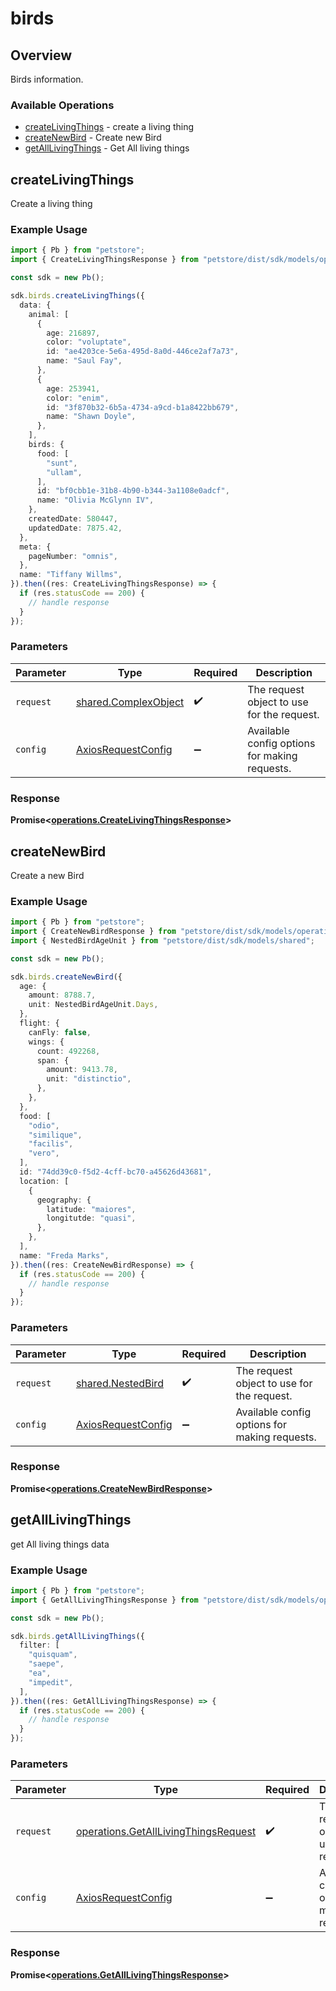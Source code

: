 # birds

## Overview

Birds information.

### Available Operations

* [createLivingThings](#createlivingthings) - create a living thing
* [createNewBird](#createnewbird) - Create new Bird
* [getAllLivingThings](#getalllivingthings) - Get All living things

## createLivingThings

Create a living thing

### Example Usage

```typescript
import { Pb } from "petstore";
import { CreateLivingThingsResponse } from "petstore/dist/sdk/models/operations";

const sdk = new Pb();

sdk.birds.createLivingThings({
  data: {
    animal: [
      {
        age: 216897,
        color: "voluptate",
        id: "ae4203ce-5e6a-495d-8a0d-446ce2af7a73",
        name: "Saul Fay",
      },
      {
        age: 253941,
        color: "enim",
        id: "3f870b32-6b5a-4734-a9cd-b1a8422bb679",
        name: "Shawn Doyle",
      },
    ],
    birds: {
      food: [
        "sunt",
        "ullam",
      ],
      id: "bf0cbb1e-31b8-4b90-b344-3a1108e0adcf",
      name: "Olivia McGlynn IV",
    },
    createdDate: 580447,
    updatedDate: 7875.42,
  },
  meta: {
    pageNumber: "omnis",
  },
  name: "Tiffany Willms",
}).then((res: CreateLivingThingsResponse) => {
  if (res.statusCode == 200) {
    // handle response
  }
});
```

### Parameters

| Parameter                                                    | Type                                                         | Required                                                     | Description                                                  |
| ------------------------------------------------------------ | ------------------------------------------------------------ | ------------------------------------------------------------ | ------------------------------------------------------------ |
| `request`                                                    | [shared.ComplexObject](../../models/shared/complexobject.md) | :heavy_check_mark:                                           | The request object to use for the request.                   |
| `config`                                                     | [AxiosRequestConfig](https://axios-http.com/docs/req_config) | :heavy_minus_sign:                                           | Available config options for making requests.                |


### Response

**Promise<[operations.CreateLivingThingsResponse](../../models/operations/createlivingthingsresponse.md)>**


## createNewBird

Create a new Bird

### Example Usage

```typescript
import { Pb } from "petstore";
import { CreateNewBirdResponse } from "petstore/dist/sdk/models/operations";
import { NestedBirdAgeUnit } from "petstore/dist/sdk/models/shared";

const sdk = new Pb();

sdk.birds.createNewBird({
  age: {
    amount: 8788.7,
    unit: NestedBirdAgeUnit.Days,
  },
  flight: {
    canFly: false,
    wings: {
      count: 492268,
      span: {
        amount: 9413.78,
        unit: "distinctio",
      },
    },
  },
  food: [
    "odio",
    "similique",
    "facilis",
    "vero",
  ],
  id: "74dd39c0-f5d2-4cff-bc70-a45626d43681",
  location: [
    {
      geography: {
        latitude: "maiores",
        longitutde: "quasi",
      },
    },
  ],
  name: "Freda Marks",
}).then((res: CreateNewBirdResponse) => {
  if (res.statusCode == 200) {
    // handle response
  }
});
```

### Parameters

| Parameter                                                    | Type                                                         | Required                                                     | Description                                                  |
| ------------------------------------------------------------ | ------------------------------------------------------------ | ------------------------------------------------------------ | ------------------------------------------------------------ |
| `request`                                                    | [shared.NestedBird](../../models/shared/nestedbird.md)       | :heavy_check_mark:                                           | The request object to use for the request.                   |
| `config`                                                     | [AxiosRequestConfig](https://axios-http.com/docs/req_config) | :heavy_minus_sign:                                           | Available config options for making requests.                |


### Response

**Promise<[operations.CreateNewBirdResponse](../../models/operations/createnewbirdresponse.md)>**


## getAllLivingThings

get All living things data

### Example Usage

```typescript
import { Pb } from "petstore";
import { GetAllLivingThingsResponse } from "petstore/dist/sdk/models/operations";

const sdk = new Pb();

sdk.birds.getAllLivingThings({
  filter: [
    "quisquam",
    "saepe",
    "ea",
    "impedit",
  ],
}).then((res: GetAllLivingThingsResponse) => {
  if (res.statusCode == 200) {
    // handle response
  }
});
```

### Parameters

| Parameter                                                                                    | Type                                                                                         | Required                                                                                     | Description                                                                                  |
| -------------------------------------------------------------------------------------------- | -------------------------------------------------------------------------------------------- | -------------------------------------------------------------------------------------------- | -------------------------------------------------------------------------------------------- |
| `request`                                                                                    | [operations.GetAllLivingThingsRequest](../../models/operations/getalllivingthingsrequest.md) | :heavy_check_mark:                                                                           | The request object to use for the request.                                                   |
| `config`                                                                                     | [AxiosRequestConfig](https://axios-http.com/docs/req_config)                                 | :heavy_minus_sign:                                                                           | Available config options for making requests.                                                |


### Response

**Promise<[operations.GetAllLivingThingsResponse](../../models/operations/getalllivingthingsresponse.md)>**

